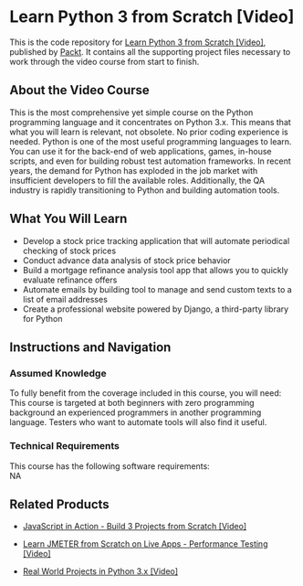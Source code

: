 


# Learn Python 3 from Scratch [Video]
This is the code repository for [Learn Python 3 from Scratch [Video]](https://www.packtpub.com/application-development/real-world-projects-python-3x-video?utm_source=github&utm_medium=repository&utm_campaign=9781789953374), published by [Packt](https://www.packtpub.com/?utm_source=github). It contains all the supporting project files necessary to work through the video course from start to finish.
## About the Video Course
This is the most comprehensive yet simple course on the Python programming language and it concentrates on Python 3.x. This means that what you will learn is relevant, not obsolete. No prior coding experience is needed. Python is one of the most useful programming languages to learn. You can use it for the back-end of web applications, games, in-house scripts, and even for building robust test automation frameworks. In recent years, the demand for Python has exploded in the job market with insufficient developers to fill the available roles. Additionally, the QA industry is rapidly transitioning to Python and building automation tools.

<H2>What You Will Learn</H2>
<DIV class=book-info-will-learn-text>
<UL>
<LI>Develop a stock price tracking application that will automate periodical checking of stock prices 
<LI>Conduct advance data analysis of stock price behavior 
<LI>Build a mortgage refinance analysis tool app that allows you to quickly evaluate refinance offers 
<LI>Automate emails by building tool to manage and send custom texts to a list of email addresses 
<LI>Create a professional website powered by Django, a third-party library for Python </LI></UL></DIV>

## Instructions and Navigation
### Assumed Knowledge
To fully benefit from the coverage included in this course, you will need:<br/>
This course is targeted at both beginners with zero programming background an experienced programmers in another programming language. Testers who want to automate tools will also find it useful.
### Technical Requirements
This course has the following software requirements:<br/>
NA

## Related Products
* [JavaScript in Action - Build 3 Projects from Scratch [Video]](https://www.packtpub.com/application-development/real-world-projects-python-3x-video?utm_source=github&utm_medium=repository&utm_campaign=9781789953374)

* [Learn JMETER from Scratch on Live Apps - Performance Testing [Video]](https://www.packtpub.com/application-development/real-world-projects-python-3x-video?utm_source=github&utm_medium=repository&utm_campaign=9781789953374)

* [Real World Projects in Python 3.x [Video]](https://www.packtpub.com/application-development/real-world-projects-python-3x-video?utm_source=github&utm_medium=repository&utm_campaign=9781789953374)

